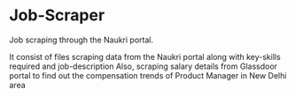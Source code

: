 # Job-Scraper

Job scraping through the Naukri portal.

It consist of files scraping data from the Naukri portal along with key-skills required and job-description
Also, scraping salary details from Glassdoor portal to find out the compensation trends of Product Manager in New Delhi area
